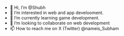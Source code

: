 - 👋 Hi, I’m @Shubh
- 👀 I’m interested in web and app develooment. 
- 🌱 I’m currently learning game development. 
- 💞️ I’m looking to collaborate on web development
- 📫 How to reach me on X (Twitter) @nameis_Subham

<!---
SubhSath/SubhSath is a ✨ special ✨ repository because its `README.md` (this file) appears on your GitHub profile.
You can click the Preview link to take a look at your changes.
--->
